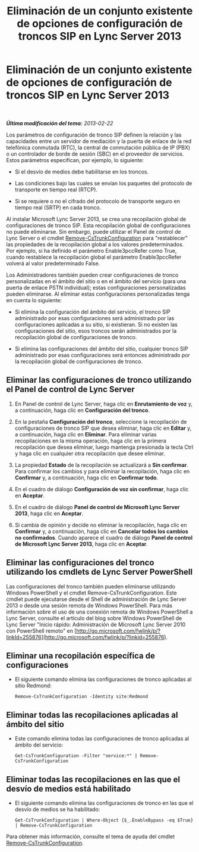 ﻿---
title: Eliminación de un conjunto existente de opciones de configuración de troncos SIP en Lync Server 2013
TOCTitle: Eliminación de un conjunto existente de opciones de configuración de troncos SIP en Lync Server 2013
ms:assetid: 3b25f14d-884b-42dd-a866-460d276d3e43
ms:mtpsurl: https://technet.microsoft.com/es-es/library/JJ688024(v=OCS.15)
ms:contentKeyID: 49889046
ms.date: 01/07/2017
mtps_version: v=OCS.15
ms.translationtype: HT
---

# Eliminación de un conjunto existente de opciones de configuración de troncos SIP en Lync Server 2013

 

_**Última modificación del tema:** 2013-02-22_

Los parámetros de configuración de tronco SIP definen la relación y las capacidades entre un servidor de mediación y la puerta de enlace de la red telefónica conmutada (RTC), la central de conmutación pública de IP (PBX) o un controlador de borde de sesión (SBC) en el proveedor de servicios. Estos parámetros especifican, por ejemplo, lo siguiente:

  - Si el desvío de medios debe habilitarse en los troncos.

  - Las condiciones bajo las cuales se envían los paquetes del protocolo de transporte en tiempo real (RTCP).

  - Si se requiere o no el cifrado del protocolo de transporte seguro en tiempo real (SRTP) en cada tronco.

Al instalar Microsoft Lync Server 2013, se crea una recopilación global de configuraciones de tronco SIP. Esta recopilación global de configuraciones no puede eliminarse. Sin embargo, puede utilizar el Panel de control de Lync Server o el cmdlet [Remove-CsTrunkConfiguration](https://docs.microsoft.com/en-us/powershell/module/skype/Remove-CsTrunkConfiguration) para "restablecer" las propiedades de la recopilación global a los valores predeterminados. Por ejemplo, si ha definido el parámetro Enable3pccRefer como True, cuando restablece la recopilación global el parámetro Enable3pccRefer volverá al valor predeterminado False.

Los Administradores también pueden crear configuraciones de tronco personalizadas en el ámbito del sitio o en el ámbito del servicio (para una puerta de enlace PSTN individual); estas configuraciones personalizadas pueden eliminarse. Al eliminar estas configuraciones personalizadas tenga en cuenta lo siguiente:

  - Si elimina la configuración del ámbito del servicio, el tronco SIP administrado por esas configuraciones será administrado por las configuraciones aplicadas a su sitio, si existieran. Si no existen las configuraciones del sitio, esos troncos serán administrados por la recopilación global de configuraciones de tronco.

  - Si elimina las configuraciones del ámbito del sitio, cualquier tronco SIP administrado por esas configuraciones será entonces administrado por la recopilación global de configuraciones de tronco.

## Eliminar las configuraciones de tronco utilizando el Panel de control de Lync Server

1.  En Panel de control de Lync Server, haga clic en **Enrutamiento de voz** y, a continuación, haga clic en **Configuración del tronco**.

2.  En la pestaña **Configuración del tronco**, seleccione la recopilación de configuraciones de tronco SIP que desea eliminar, haga clic en **Editar** y, a continuación, haga clic en **Eliminar**. Para eliminar varias recopilaciones en la misma operación, haga clic en la primera recopilación que desea eliminar, luego mantenga presionada la tecla Ctrl y haga clic en cualquier otra recopilación que desee eliminar.

3.  La propiedad **Estado** de la recopilación se actualizará a **Sin confirmar**. Para confirmar los cambios y para eliminar la recopilación, haga clic en **Confirmar** y, a continuación, haga clic en **Confirmar todo**.

4.  En el cuadro de diálogo **Configuración de voz sin confirmar**, haga clic en **Aceptar**.

5.  En el cuadro de diálogo **Panel de control de Microsoft Lync Server 2013**, haga clic en **Aceptar**.

6.  Si cambia de opinión y decide no eliminar la recopilación, haga clic en **Confirmar** y, a continuación, haga clic en **Cancelar todos los cambios no confirmados**. Cuando aparece el cuadro de diálogo **Panel de control de Microsoft Lync Server 2013**, haga clic en **Aceptar**.

## Eliminar las configuraciones del tronco utilizando los cmdlets de Lync Server PowerShell

Las configuraciones del tronco también pueden eliminarse utilizando Windows PowerShell y el cmdlet Remove-CsTrunkConfiguration. Este cmdlet puede ejecutarse desde el Shell de administración de Lync Server 2013 o desde una sesión remota de Windows PowerShell. Para más información sobre el uso de una conexión remota de Windows PowerShell a Lync Server, consulte el artículo del blog sobre Windows PowerShell de Lync Server "Inicio rápido: Administración de Microsoft Lync Server 2010 con PowerShell remoto" en [http://go.microsoft.com/fwlink/p/?linkId=255876](http://go.microsoft.com/fwlink/p/?linkid=255876).

## Eliminar una recopilación específica de configuraciones

  - El siguiente comando elimina las configuraciones de tronco aplicadas al sitio Redmond:
    
        Remove-CsTrunkConfiguration -Identity site:Redmond

## Eliminar todas las recopilaciones aplicadas al ámbito del sitio

  - Este comando elimina todas las configuraciones de tronco aplicadas al ámbito del servicio:
    
        Get-CsTrunkConfiguration -Filter "service:*" | Remove-CsTrunkConfiguration

## Eliminar todas las recopilaciones en las que el desvío de medios está habilitado

  - El siguiente comando elimina las configuraciones de tronco en las que el desvío de medios se ha habilitado:
    
        Get-CsTrunkConfiguration | Where-Object {$_.EnableBypass -eq $True} | Remove-CsTrunkConfiguration

Para obtener más información, consulte el tema de ayuda del cmdlet [Remove-CsTrunkConfiguration](https://docs.microsoft.com/en-us/powershell/module/skype/Remove-CsTrunkConfiguration).

